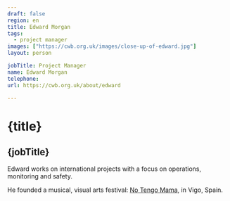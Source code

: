 ```yaml
---
draft: false
region: en
title: Edward Morgan
tags:
  - project manager
images: ["https://cwb.org.uk/images/close-up-of-edward.jpg"]
layout: person

jobTitle: Project Manager
name: Edward Morgan
telephone: 
url: https://cwb.org.uk/about/edward

---
```


<!--SWAP:https://cwb.org.uk/images/close-up-of-edward.jpg-->

# {title}
## {jobTitle}

Edward works on international projects with a focus on operations, monitoring and safety.

He founded a musical, visual arts festival: [No Tengo Mama](https://www.facebook.com/notengomamafest/), in Vigo, Spain<!-- DOUBLE CHECK -->.


<!--Edward, finally found himself-->
<!--Originally from the UK, Edward grew up in Malawi and Swaziland.-->

<!--What else does our audience want to know?:
- examples of his work our fundraising purposes?
- linkedIn, social media, etc.
- endosements
-->
